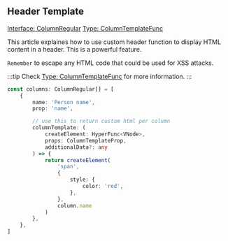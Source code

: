 ## Header Template
[<Badge type="tip">Interface: ColumnRegular</Badge>](../types/Interface.ColumnRegular) [<Badge type="tip">Type: ColumnTemplateFunc</Badge>](../types/TypeAlias.ColumnTemplateFunc)

This article explaines how to use custom header function to display HTML content in a header.
This is a powerful feature.

`Remember` to escape any HTML code that could be used for XSS attacks.

:::tip
Check [Type: ColumnTemplateFunc](../types/TypeAlias.ColumnTemplateFunc) for more information.
:::

```ts
const columns: ColumnRegular[] = [
    {
        name: 'Person name',
        prop: 'name',

        // use this to return custom html per column
        columnTemplate: (
            createElement: HyperFunc<VNode>,
            props: ColumnTemplateProp,
            additionalData?: any
        ) => {
            return createElement(
                'span',
                {
                    style: {
                        color: 'red',
                    },
                },
                column.name
            )
        },
    },
]
```
